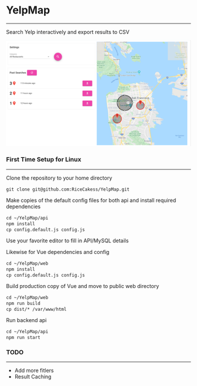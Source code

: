 # YelpMap
---
Search Yelp interactively and export results to CSV

![Image of App](https://raw.githubusercontent.com/RiceCakess/YelpMap/master/yelpmap.png)


### First Time Setup for Linux
---
Clone the repository to your home directory
```
git clone git@github.com:RiceCakess/YelpMap.git
```
Make copies of the default config files for both api and install required dependencies
```
cd ~/YelpMap/api
npm install
cp config.default.js config.js
```
Use your favorite editor to fill in API/MySQL details

Likewise for Vue dependencies and config
```
cd ~/YelpMap/web
npm install
cp config.default.js config.js
```

Build production copy of Vue and move to public web directory
```
cd ~/YelpMap/web
npm run build
cp dist/* /var/www/html
```

Run backend api
```
cd ~/YelpMap/api
npm run start
```

### TODO
---
* Add more fitlers
* Result Caching
